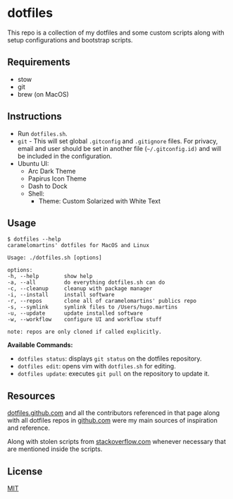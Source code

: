 # dotfiles

This repo is a collection of my dotfiles and some custom scripts along with setup
configurations and bootstrap scripts.

## Requirements

- stow
- git
- brew (on MacOS)

## Instructions

- Run `dotfiles.sh`.
- `git` - This will set global `.gitconfig` and `.gitignore` files. For privacy, email and user should be set in another file (`~/.gitconfig.id)` and will be included in the configuration.
- Ubuntu UI:
    - Arc Dark Theme
    - Papirus Icon Theme
    - Dash to Dock
    - Shell:
      - Theme: Custom Solarized with White Text

## Usage

```hugo.martins at LIS-MBP16-0012 in ~/.dotfiles
$ dotfiles --help
caramelomartins' dotfiles for MacOS and Linux

Usage: ./dotfiles.sh [options]

options:
-h, --help        show help
-a, --all         do everything dotfiles.sh can do
-c, --cleanup     cleanup with package manager
-i, --install     install software
-r, --repos       clone all of caramelomartins' publics repo
-s, --symlink     symlink files to /Users/hugo.martins
-u, --update      update installed software
-w, --workflow    configure UI and workflow stuff

note: repos are only cloned if called explicitly.
```
**Available Commands:**

- `dotfiles status`: displays `git status` on the dotfiles repository.
- `dotfiles edit`: opens vim with `dotfiles.sh` for editing.
- `dotfiles update`: executes `git pull` on the repository to update it.

## Resources

[dotfiles.github.com](http://dotfiles.github.com) and all the contributors referenced
in that page along with all dotfiles repos in [github.com](http://github.com) were my
main sources of inspiration and reference.

Along with stolen scripts from
[stackoverflow.com](http://stackoverflow.com) whenever necessary that are mentioned inside the scripts.

## License

[MIT](LICENSE.md)
